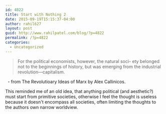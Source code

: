 ```yaml
---
id: 4822
title: Start with Nothing 2
date: 2015-09-19T15:15:37-04:00
author: rahil627
layout: post
guid: http://www.rahilpatel.com/blog/?p=4822
permalink: /?p=4822
categories:
  - Uncategorized
---
```

<blockquote>For the political economists, however, the natural soci-&nbsp;ety belonged not to the beginnings of history, but was emerging from the industrial revolution—capitalism.</blockquote>
&nbsp; - from The Revolutioary Ideas of Marx by Alex Callinicos.

This reminded me of an old idea, that anything political (and aesthetic?) must start from primitive societies, otherwise I feel the thought is useless because it doesn't encompass all societies, often limiting the thoughts to the authors own narrow worldview.
